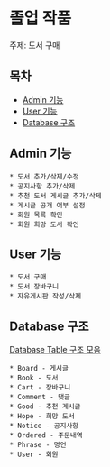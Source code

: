 # 졸업 작품
주제: 도서 구매

## 목차
  * [Admin 기능](#Admin-기능)
  * [User 기능](#User-기능)
  * [Database 구조](#Database-구조)

## Admin 기능
	* 도서 추가/삭제/수정
	* 공지사항 추가/삭제
	* 추천 도서 게시글 추가/삭제
	* 게시글 공개 여부 설정
	* 회원 목록 확인
	* 회원 희망 도서 확인

## User 기능
	* 도서 구매
	* 도서 장바구니
	* 자유게시판 작성/삭제

## Database 구조
[Database Table 구조 모음](./src/main/resources/static/sql/DatabaseQuery.md)

	* Board - 게시글
	* Book - 도서
	* Cart - 장바구니
	* Comment - 댓글
	* Good - 추천 게시글
	* Hope - 희망 도서
	* Notice - 공지사항
	* Ordered - 주문내역
	* Phrase - 명언
	* User - 회원